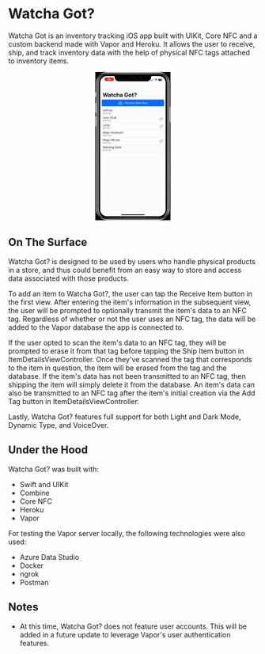 # Watcha Got?
Watcha Got is an inventory tracking iOS app built with UIKit, Core NFC and a custom backend made with Vapor and Heroku. It allows the user to receive, ship, and track inventory data with the help of physical NFC tags attached to inventory items.  

<p align="center">
    <img src="https://github.com/julianworden/WatchaGot/blob/main/READMEImages/Render.gif" width=30% height=30%>
</p>

## On The Surface

Watcha Got? is designed to be used by users who handle physical products in a store, and thus could benefit from an easy way to store and access data associated with those products.

To add an item to Watcha Got?, the user can tap the Receive Item button in the first view. After entering the item's information in the subsequent view, the user will be prompted to optionally transmit the item's data to an NFC tag. Regardless of whether or not the user uses an NFC tag, the data will be added to the Vapor database the app is connected to. 

If the user opted to scan the item's data to an NFC tag, they will be prompted to erase it from that tag before tapping the Ship Item button in ItemDetailsViewController. Once they've scanned the tag that corresponds to the item in question, the item will be erased from the tag and the database. If the item's data has not been transmitted to an NFC tag, then shipping the item will simply delete it from the database. An item's data can also be transmitted to an NFC tag after the item's initial creation via the Add Tag button in ItemDetailsViewController.

Lastly, Watcha Got? features full support for both Light and Dark Mode, Dynamic Type, and VoiceOver.

## Under the Hood
Watcha Got? was built with:

- Swift and UIKit
- Combine
- Core NFC
- Heroku
- Vapor

For testing the Vapor server locally, the following technologies were also used:

- Azure Data Studio
- Docker
- ngrok
- Postman

## Notes

- At this time, Watcha Got? does not feature user accounts. This will be added in a future update to leverage Vapor's user authentication features.
